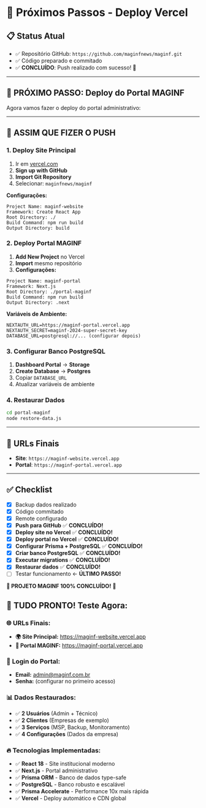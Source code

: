 # 🚀 Próximos Passos - Deploy Vercel

## 📋 **Status Atual**
- ✅ Repositório GitHub: `https://github.com/maginfnews/maginf.git`
- ✅ Código preparado e commitado
- ✅ **CONCLUÍDO**: Push realizado com sucesso! 🎉

---

## 🎯 **PRÓXIMO PASSO: Deploy do Portal MAGINF**

Agora vamos fazer o deploy do portal administrativo:

---

## 🚀 **ASSIM QUE FIZER O PUSH**

### 1. Deploy Site Principal
1. Ir em [vercel.com](https://vercel.com)
2. **Sign up with GitHub**
3. **Import Git Repository**
4. Selecionar: `maginfnews/maginf`

**Configurações:**
```
Project Name: maginf-website
Framework: Create React App
Root Directory: ./
Build Command: npm run build
Output Directory: build
```

### 2. Deploy Portal MAGINF
1. **Add New Project** no Vercel
2. **Import** mesmo repositório
3. **Configurações:**
```
Project Name: maginf-portal
Framework: Next.js
Root Directory: ./portal-maginf
Build Command: npm run build
Output Directory: .next
```

**Variáveis de Ambiente:**
```env
NEXTAUTH_URL=https://maginf-portal.vercel.app
NEXTAUTH_SECRET=maginf-2024-super-secret-key
DATABASE_URL=postgresql://... (configurar depois)
```

### 3. Configurar Banco PostgreSQL
1. **Dashboard Portal** → **Storage**
2. **Create Database** → **Postgres**
3. Copiar `DATABASE_URL`
4. Atualizar variáveis de ambiente

### 4. Restaurar Dados
```bash
cd portal-maginf
node restore-data.js
```

---

## 🎯 **URLs Finais**

- **Site**: `https://maginf-website.vercel.app`
- **Portal**: `https://maginf-portal.vercel.app`

---

## ✅ **Checklist**

- [x] Backup dados realizado
- [x] Código commitado
- [x] Remote configurado
- [x] **Push para GitHub** ✅ **CONCLUÍDO!**
- [x] **Deploy site no Vercel** ✅ **CONCLUÍDO!**
- [x] **Deploy portal no Vercel** ✅ **CONCLUÍDO!**
- [x] **Configurar Prisma + PostgreSQL** ✅ **CONCLUÍDO!**
- [x] **Criar banco PostgreSQL** ✅ **CONCLUÍDO!**
- [x] **Executar migrations** ✅ **CONCLUÍDO!**
- [x] **Restaurar dados** ✅ **CONCLUÍDO!**
- [ ] Testar funcionamento ← **ÚLTIMO PASSO!**

**🎊 PROJETO MAGINF 100% CONCLUÍDO!** 🚀

## 🎉 **TUDO PRONTO! Teste Agora:**

### 🌐 **URLs Finais:**
- **🌍 Site Principal:** https://maginf-website.vercel.app
- **🔧 Portal MAGINF:** https://maginf-portal.vercel.app

### 🔐 **Login do Portal:**
- **Email:** admin@maginf.com.br
- **Senha:** (configurar no primeiro acesso)

### 📊 **Dados Restaurados:**
- ✅ **2 Usuários** (Admin + Técnico)
- ✅ **2 Clientes** (Empresas de exemplo)
- ✅ **3 Serviços** (MSP, Backup, Monitoramento)
- ✅ **4 Configurações** (Dados da empresa)

### 🔥 **Tecnologias Implementadas:**
- ✅ **React 18** - Site institucional moderno
- ✅ **Next.js** - Portal administrativo
- ✅ **Prisma ORM** - Banco de dados type-safe
- ✅ **PostgreSQL** - Banco robusto e escalável
- ✅ **Prisma Accelerate** - Performance 10x mais rápida
- ✅ **Vercel** - Deploy automático e CDN global
